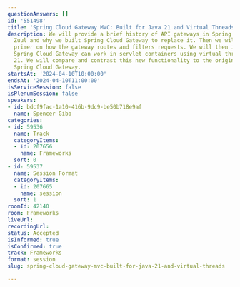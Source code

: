 ```yaml
---
questionAnswers: []
id: '551498'
title: 'Spring Cloud Gateway MVC: Built for Java 21 and Virtual Threads'
description: We will provide a brief history of API gateways in Spring Cloud, including
  Zuul and why we built Spring Cloud Gateway to replace it. Then we will give a short
  primer on how the gateway routes and filters requests. We will then introduce how
  Spring Cloud Gateway can work in servlet containers using virtual threads on Java
  21. We will compare and contrast this new functionality to the original WebFlux-based
  Spring Cloud Gateway.
startsAt: '2024-04-10T10:00:00'
endsAt: '2024-04-10T11:00:00'
isServiceSession: false
isPlenumSession: false
speakers:
- id: bdcf9fac-1a10-416b-9dc9-be50b718e9af
  name: Spencer Gibb
categories:
- id: 59536
  name: Track
  categoryItems:
  - id: 207656
    name: Frameworks
  sort: 0
- id: 59537
  name: Session Format
  categoryItems:
  - id: 207665
    name: session
  sort: 1
roomId: 42140
room: Frameworks
liveUrl: 
recordingUrl: 
status: Accepted
isInformed: true
isConfirmed: true
track: Frameworks
format: session
slug: spring-cloud-gateway-mvc-built-for-java-21-and-virtual-threads

---
```

